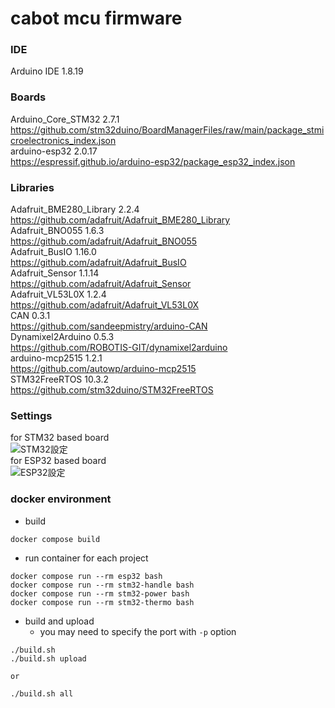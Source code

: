 # cabot mcu firmware
### IDE
Arduino IDE 1.8.19

### Boards
Arduino_Core_STM32 2.7.1  
https://github.com/stm32duino/BoardManagerFiles/raw/main/package_stmicroelectronics_index.json  
arduino-esp32 2.0.17  
https://espressif.github.io/arduino-esp32/package_esp32_index.json  

### Libraries
Adafruit_BME280_Library 2.2.4  
https://github.com/adafruit/Adafruit_BME280_Library  
Adafruit_BNO055 1.6.3  
https://github.com/adafruit/Adafruit_BNO055  
Adafruit_BusIO 1.16.0  
https://github.com/adafruit/Adafruit_BusIO  
Adafruit_Sensor 1.1.14  
https://github.com/adafruit/Adafruit_Sensor  
Adafruit_VL53L0X 1.2.4  
https://github.com/adafruit/Adafruit_VL53L0X  
CAN 0.3.1  
https://github.com/sandeepmistry/arduino-CAN  
Dynamixel2Arduino 0.5.3  
https://github.com/ROBOTIS-GIT/dynamixel2arduino  
arduino-mcp2515 1.2.1  
https://github.com/autowp/arduino-mcp2515  
STM32FreeRTOS 10.3.2  
https://github.com/stm32duino/STM32FreeRTOS  

### Settings
for STM32 based board  
![STM32設定](https://github.com/user-attachments/assets/5e92fedd-792b-4af9-8a2d-fd6fe42dea43)  
for ESP32 based board  
![ESP32設定](https://github.com/user-attachments/assets/db395fd7-5742-4789-a4cb-e3f2e399044a)  

### docker environment

- build
```
docker compose build
```

- run container for each project
```
docker compose run --rm esp32 bash
docker compose run --rm stm32-handle bash
docker compose run --rm stm32-power bash
docker compose run --rm stm32-thermo bash
```

- build and upload
  - you may need to specify the port with `-p` option
```
./build.sh
./build.sh upload

or

./build.sh all
```
